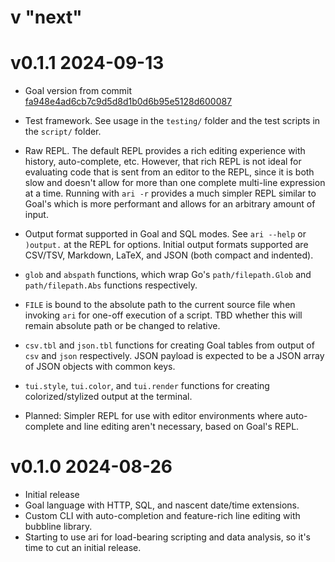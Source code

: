 # v "next"

# v0.1.1 2024-09-13

* Goal version from commit [fa948e4ad6cb7c9d5d8d1b0d6b95e5128d600087](https://codeberg.org/anaseto/goal/commit/fa948e4ad6cb7c9d5d8d1b0d6b95e5128d600087)
* Test framework. See usage in the `testing/` folder and the test scripts in the `script/` folder.
* Raw REPL. The default REPL provides a rich editing experience with history, auto-complete, etc.
  However, that rich REPL is not ideal for evaluating code that is sent from an editor to the REPL,
  since it is both slow and doesn't allow for more than one complete multi-line expression at a time.
  Running with `ari -r` provides a much simpler REPL similar to Goal's which is more performant and
  allows for an arbitrary amount of input.
* Output format supported in Goal and SQL modes. See `ari --help` or `)output.` at the REPL for options.
  Initial output formats supported are CSV/TSV, Markdown, LaTeX, and JSON (both compact and indented).
* `glob` and `abspath` functions, which wrap Go's `path/filepath.Glob` and `path/filepath.Abs`
  functions respectively.
* `FILE` is bound to the absolute path to the current source file when invoking `ari` for one-off execution of a script.
  TBD whether this will remain absolute path or be changed to relative.
* `csv.tbl` and `json.tbl` functions for creating Goal tables from output of `csv` and `json` respectively.
  JSON payload is expected to be a JSON array of JSON objects with common keys.
* `tui.style`, `tui.color`, and `tui.render` functions for creating colorized/stylized output at the terminal.

* Planned: Simpler REPL for use with editor environments where auto-complete and line editing aren't necessary, based on Goal's REPL.

# v0.1.0 2024-08-26

* Initial release
* Goal language with HTTP, SQL, and nascent date/time extensions.
* Custom CLI with auto-completion and feature-rich line editing with bubbline library.
* Starting to use ari for load-bearing scripting and data analysis, so it's time to cut an initial release.
